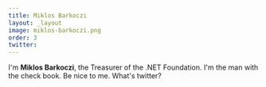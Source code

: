 ```yaml
---
title: Miklos Barkoczi
layout: _layout
image: miklos-barkoczi.png
order: 3
twitter: 
---
```


I'm **Miklos Barkoczi**, the Treasurer of the .NET Foundation. I'm the man with the check book. Be nice to me. What's twitter?